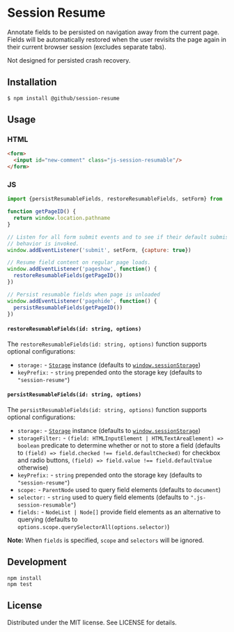 # Session Resume

Annotate fields to be persisted on navigation away from the current page.
Fields will be automatically restored when the user revisits the page
again in their current browser session (excludes separate tabs).

Not designed for persisted crash recovery.

## Installation

```
$ npm install @github/session-resume
```

## Usage

### HTML

``` html
<form>
  <input id="new-comment" class="js-session-resumable"/>
</form>
```

### JS

```js
import {persistResumableFields, restoreResumableFields, setForm} from '@github/session-resume'

function getPageID() {
  return window.location.pathname
}

// Listen for all form submit events and to see if their default submission
// behavior is invoked.
window.addEventListener('submit', setForm, {capture: true})

// Resume field content on regular page loads.
window.addEventListener('pageshow', function() {
  restoreResumableFields(getPageID())
})

// Persist resumable fields when page is unloaded
window.addEventListener('pagehide', function() {
  persistResumableFields(getPageID())
})
```

#### `restoreResumableFields(id: string, options)`

The `restoreResumableFields(id: string, options)` function supports optional configurations:

* `storage:` - [`Storage`][] instance (defaults to [`window.sessionStorage`][])
* `keyPrefix:` - `string` prepended onto the storage key (defaults to `"session-resume"`)

[`Storage`]: https://developer.mozilla.org/en-US/docs/Web/API/Storage
[`window.sessionStorage`]: https://developer.mozilla.org/en-US/docs/Web/API/Window/sessionStorage

#### `persistResumableFields(id: string, options)`

The `persistResumableFields(id: string, options)` function supports optional configurations:

* `storage:` - [`Storage`][] instance (defaults to [`window.sessionStorage`][])
* `storageFilter:` - `(field: HTMLInputElement | HTMLTextAreaElement) => boolean` predicate to determine whether or not to store a field (defaults to `(field) => field.checked !== field.defaultChecked)` for checkbox and radio buttons, `(field) => field.value !== field.defaultValue` otherwise)
* `keyPrefix:` - `string` prepended onto the storage key (defaults to `"session-resume"`)
* `scope:` - `ParentNode` used to query field elements (defaults to `document`)
* `selector:` - `string` used to query field elements (defaults to `".js-session-resumable"`)
* `fields:` - `NodeList | Node[]` provide field elements as an alternative to querying (defaults to `options.scope.querySelectorAll(options.selector)`)

**Note:** When `fields` is specified, `scope` and `selectors` will be ignored.

[`Storage`]: https://developer.mozilla.org/en-US/docs/Web/API/Storage
[`window.sessionStorage`]: https://developer.mozilla.org/en-US/docs/Web/API/Window/sessionStorage

## Development

```
npm install
npm test
```

## License

Distributed under the MIT license. See LICENSE for details.
